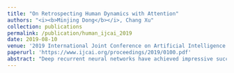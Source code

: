 ```yaml
---
title: "On Retrospecting Human Dynamics with Attention"
authors: "<i><b>Minjing Dong</b></i>, Chang Xu"
collection: publications
permalink: /publication/human_ijcai_2019
date: 2019-08-10
venue: '2019 International Joint Conference on Artificial Intelligence. IJCAI 2019.'
paperurl: 'https://www.ijcai.org/proceedings/2019/0100.pdf'
abstract: "Deep recurrent neural networks have achieved impressive success in forecasting human motion with a sequence to sequence architecture. However, forecasting in longer time horizons often leads to implausible human poses or converges to mean poses, because of error accumulation and difficulties in keeping track of longerterm information. To address these challenges, we propose to retrospect human dynamics with attention. A retrospection module is designed upon RNN to regularly retrospect past frames and correct mistakes in time. This significantly improves the memory of RNN and provides sufficient information for the decoder networks to generate longer term prediction. Moreover, we present a spatial attention module to explore and exploit cooperation among joints in performing a particular motion. Residual connections are also included to guarantee the performance of short term prediction. We evaluate the proposed algorithm on the largest and most challenging Human 3.6 M dataset in the field. Experimental results demonstrate the necessity of investigating motion prediction in a self audit manner and the effectiveness of the proposed algorithm in both short term and long term predictions."
---
```


[comment]: <> (## Abstract)

[comment]: <> (Deep recurrent neural networks have achieved impressive success in forecasting human motion with a sequence to sequence architecture. However, forecasting in longer time horizons often leads to implausible human poses or converges to mean poses, because of error accumulation and difficulties in keeping track of longerterm information. To address these challenges, we propose to retrospect human dynamics with attention. A retrospection module is designed upon RNN to regularly retrospect past frames and correct mistakes in time. This significantly improves the memory of RNN and provides sufficient information for the decoder networks to generate longer term prediction. Moreover, we present a spatial attention module to explore and exploit cooperation among joints in performing a particular motion. Residual connections are also included to guarantee the performance of short term prediction. We evaluate the proposed algorithm on the largest and most challenging Human 3.6 M dataset in the field. Experimental results demonstrate the necessity of investigating motion prediction in a self audit manner and the effectiveness of the proposed algorithm in both short term and long term predictions.)
